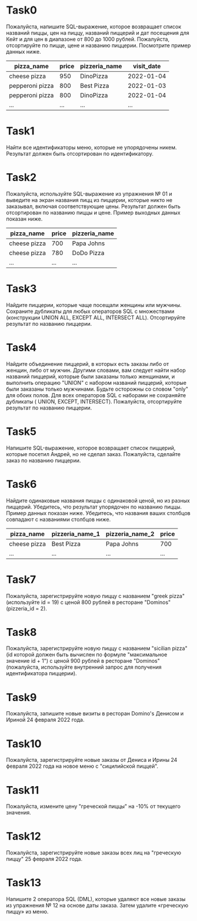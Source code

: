 # Task0
Пожалуйста, напишите SQL-выражение, которое возвращает список названий пиццы, цен на пиццу, названий пиццерий и дат посещения для Кейт и для цен в диапазоне от 800 до 1000 рублей. Пожалуйста, отсортируйте по пицце, цене и названию пиццерии. Посмотрите пример данных ниже.

| pizza_name | price | pizzeria_name | visit_date |
| ------ | ------ | ------ | ------ |
| cheese pizza | 950 | DinoPizza | 2022-01-04 |
| pepperoni pizza | 800 | Best Pizza | 2022-01-03 |
| pepperoni pizza | 800 | DinoPizza | 2022-01-04 |
| ... | ... | ... | ... |

# Task1
Найти все идентификаторы меню, которые не упорядочены никем. Результат должен быть отсортирован по идентификатору. 

# Task2
Пожалуйста, используйте SQL-выражение из упражнения № 01 и выведите на экран названия пицц из пиццерии, которые никто не заказывал, включая соответствующие цены. Результат должен быть отсортирован по названию пиццы и цене. Пример выходных данных показан ниже.

| pizza_name | price | pizzeria_name |
| ------ | ------ | ------ |
| cheese pizza | 700 | Papa Johns |
| cheese pizza | 780 | DoDo Pizza |
| ... | ... | ... |

# Task3
Найдите пиццерии, которые чаще посещали женщины или мужчины. Сохраните дубликаты для любых операторов SQL с множествами (конструкции UNION ALL, EXCEPT ALL, INTERSECT ALL). Отсортируйте результат по названию пиццерии. 

# Task4
Найдите объединение пиццерий, в которых есть заказы либо от женщин, либо от мужчин. Другими словами, вам следует найти набор названий пиццерий, которые были заказаны только женщинами, и выполнить операцию "UNION" с набором названий пиццерий, которые были заказаны только мужчинами. Будьте осторожны со словом "only" для обоих полов. Для всех операторов SQL с наборами не сохраняйте дубликаты ( UNION, EXCEPT, INTERSECT). Пожалуйста, отсортируйте результат по названию пиццерии.

# Task5
Напишите SQL-выражение, которое возвращает список пиццерий, которые посетил Андрей, но не сделал заказ. Пожалуйста, сделайте заказ по названию пиццерии.

# Task6
Найдите одинаковые названия пиццы с одинаковой ценой, но из разных пиццерий. Убедитесь, что результат упорядочен по названию пиццы. Пример данных показан ниже. Убедитесь, что названия ваших столбцов совпадают с названиями столбцов ниже.

| pizza_name | pizzeria_name_1 | pizzeria_name_2 | price |
| ------ | ------ | ------ | ------ |
| cheese pizza | Best Pizza | Papa Johns | 700 |
| ... | ... | ... | ... |

# Task7
Пожалуйста, зарегистрируйте новую пиццу с названием "greek pizza" (используйте id = 19) с ценой 800 рублей в ресторане "Dominos" (pizzeria_id = 2).

# Task8
Пожалуйста, зарегистрируйте новую пиццу с названием "sicilian pizza" (id которой должен быть вычислен по формуле "максимальное значение id + 1") с ценой 900 рублей в ресторане "Dominos" (пожалуйста, используйте внутренний запрос для получения идентификатора пиццерии).

# Task9
Пожалуйста, запишите новые визиты в ресторан Domino's Денисом и Ириной 24 февраля 2022 года.

# Task10
Пожалуйста, зарегистрируйте новые заказы от Дениса и Ирины 24 февраля 2022 года на новое меню с "сицилийской пиццей".

# Task11
Пожалуйста, измените цену "греческой пиццы" на -10% от текущего значения.

# Task12
Пожалуйста, зарегистрируйте новые заказы всех лиц на "греческую пиццу" 25 февраля 2022 года.

# Task13
Напишите 2 оператора SQL (DML), которые удаляют все новые заказы из упражнения № 12 на основе даты заказа. Затем удалите «греческую пиццу» из меню.
